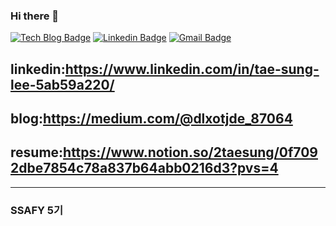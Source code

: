 ### Hi there 👋

[![Tech Blog Badge](http://img.shields.io/badge/-Tech%20blog-purple?style=flat-square&logo=gatsby&link=https://medium.com/@dlxotjde_87064)](https://medium.com/@dlxotjde_87064) 
[![Linkedin Badge](https://img.shields.io/badge/-LinkedIn-blue?style=flat-square&logo=Linkedin&logoColor=white&link=https://linkedin.com/in/dongmi-kim-99a546226/)](https://linkedin.com/in/dongmi-kim-99a546226/) 
[![Gmail Badge](https://img.shields.io/badge/Gmail-d14836?style=flat-square&logo=Gmail&logoColor=white&link=mailto:dongmi.public@gmail.com)](mailto:dongmi.public@gmail.com)


## linkedin:https://www.linkedin.com/in/tae-sung-lee-5ab59a220/
## blog:https://medium.com/@dlxotjde_87064
## resume:https://www.notion.so/2taesung/0f7092dbe7854c78a837b64abb0216d3?pvs=4

---------------------------------------------------------------------------------------------------------------------------------------

### SSAFY 5기
